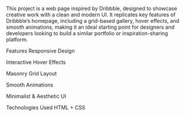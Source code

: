 This project is a web page inspired by Dribbble, designed to showcase creative work with a clean and modern UI. It replicates key features of Dribbble’s homepage, including a grid-based gallery, hover effects, and smooth animations, making it an ideal starting point for designers and developers looking to build a similar portfolio or inspiration-sharing platform.

Features
Responsive Design 

Interactive Hover Effects 

Masonry Grid Layout 

Smooth Animations 

Minimalist & Aesthetic UI 

Technologies Used
HTML + CSS 

